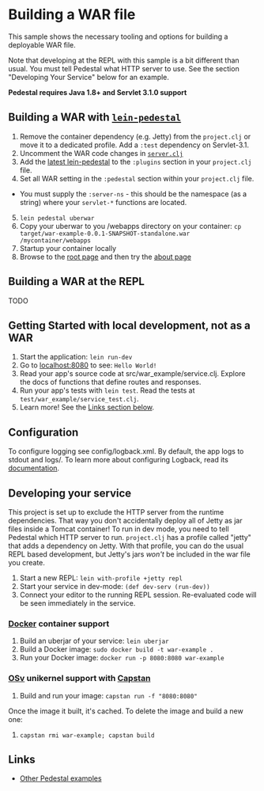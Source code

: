 # Building a WAR file

This sample shows the necessary tooling and options for building a deployable
WAR file.

Note that developing at the REPL with this sample is a bit different
than usual. You must tell Pedestal what HTTP server to use. See the
section "Developing Your Service" below for an example.

**Pedestal requires Java 1.8+ and Servlet 3.1.0 support**


## Building a WAR with [`lein-pedestal`](https://github.com/ohpauleez/lein-pedestal)

1. Remove the container dependency (e.g. Jetty) from the `project.clj` or move
   it to a dedicated profile.  Add a `:test` dependency on Servlet-3.1.
2. Uncomment the WAR code changes in [`server.clj`](https://github.com/pedestal/pedestal/blob/master/samples/war-example/src/war_example/server.clj#L39-L53)
3. Add the [latest lein-pedestal](https://clojars.org/ohpauleez/lein-pedestal)
   to the `:plugins` section in your `project.clj` file.
4. Set all WAR setting in the `:pedestal` section within your `project.clj` file.
 * You must supply the `:server-ns` - this should be the namespace (as a string)
   where your `servlet-*` functions are located.
5. `lein pedestal uberwar`
6. Copy your uberwar to you /webapps directory on your container: `cp target/war-example-0.0.1-SNAPSHOT-standalone.war /mycontainer/webapps`
7. Startup your container locally
8. Browse to the [root page](http://127.0.0.1:8080/war-example-0.0.1-SNAPSHOT-standalone/)
   and then try the [about page](http://127.0.0.1:8080/war-example-0.0.1-SNAPSHOT-standalone/about)


## Building a WAR at the REPL

TODO

## Getting Started with local development, not as a WAR

1. Start the application: `lein run-dev`
2. Go to [localhost:8080](http://localhost:8080/) to see: `Hello World!`
3. Read your app's source code at src/war_example/service.clj. Explore the docs of functions
   that define routes and responses.
4. Run your app's tests with `lein test`. Read the tests at `test/war_example/service_test.clj`.
5. Learn more! See the [Links section below](#links).


## Configuration

To configure logging see config/logback.xml. By default, the app logs to stdout and logs/.
To learn more about configuring Logback, read its [documentation](http://logback.qos.ch/documentation.html).


## Developing your service

This project is set up to exclude the HTTP server from the runtime
dependencies. That way you don't accidentally deploy all of Jetty as
jar files inside a Tomcat container! To run in dev mode, you need to
tell Pedestal which HTTP server to run. `project.clj` has a profile
called "jetty" that adds a dependency on Jetty. With that profile, you
can do the usual REPL based development, but Jetty's jars _won't_ be
included in the war file you create.

1. Start a new REPL: `lein with-profile +jetty repl`
2. Start your service in dev-mode: `(def dev-serv (run-dev))`
3. Connect your editor to the running REPL session.
   Re-evaluated code will be seen immediately in the service.

### [Docker](https://www.docker.com/) container support

1. Build an uberjar of your service: `lein uberjar`
2. Build a Docker image: `sudo docker build -t war-example .`
3. Run your Docker image: `docker run -p 8080:8080 war-example`

### [OSv](http://osv.io/) unikernel support with [Capstan](http://osv.io/capstan/)

1. Build and run your image: `capstan run -f "8080:8080"`

Once the image it built, it's cached.  To delete the image and build a new one:

1. `capstan rmi war-example; capstan build`

## Links
* [Other Pedestal examples](http://pedestal.io/samples)
